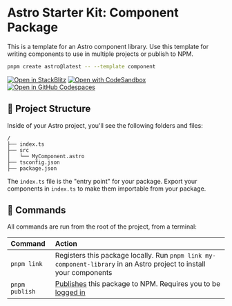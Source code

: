 # Astro Starter Kit: Component Package

This is a template for an Astro component library. Use this template for writing components to use in multiple projects or publish to NPM.

```sh
pnpm create astro@latest -- --template component
```

[![Open in StackBlitz](https://developer.stackblitz.com/img/open_in_stackblitz.svg)](https://stackblitz.com/github/withastro/astro/tree/latest/examples/non-html-pages)
[![Open with CodeSandbox](https://assets.codesandbox.io/github/button-edit-lime.svg)](https://codesandbox.io/p/sandbox/github/withastro/astro/tree/latest/examples/non-html-pages)
[![Open in GitHub Codespaces](https://github.com/codespaces/badge.svg)](https://codespaces.new/withastro/astro?devcontainer_path=.devcontainer/component/devcontainer.json)

## 🚀 Project Structure

Inside of your Astro project, you'll see the following folders and files:

```text
/
├── index.ts
├── src
│   └── MyComponent.astro
├── tsconfig.json
├── package.json
```

The `index.ts` file is the "entry point" for your package. Export your components in `index.ts` to make them importable from your package.

## 🧞 Commands

All commands are run from the root of the project, from a terminal:

| Command        | Action                                                                                                                                                                                                                            |
| :------------- | :-------------------------------------------------------------------------------------------------------------------------------------------------------------------------------------------------------------------------------- |
| `pnpm link`    | Registers this package locally. Run `pnpm link my-component-library` in an Astro project to install your components                                                                                                               |
| `pnpm publish` | [Publishes](https://docs.npmjs.com/creating-and-publishing-unscoped-public-packages#publishing-unscoped-public-packages) this package to NPM. Requires you to be [logged in](https://docs.npmjs.com/cli/v8/commands/pnpm-adduser) |
